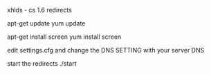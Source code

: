 xhlds - cs 1.6 redirects 

apt-get update 
yum update

apt-get install screen 
yum install screen 

edit settings.cfg and change the DNS SETTING with your server DNS

start the redirects 
./start

